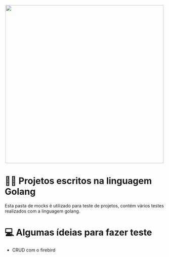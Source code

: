 <p align="center">
<img src="https://d2mk45aasx86xg.cloudfront.net/Golang_advantages_5b159aec1e.webp" width="500px" align="center"/>
</p>

# 🧑‍💻 Projetos escritos na linguagem Golang
Esta pasta de mocks é utilizado para teste de projetos, contém vários testes realizados com a linguagem golang. 

# 💻 Algumas ídeias para fazer teste
- CRUD com o firebird
